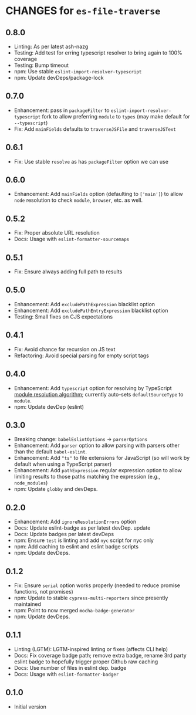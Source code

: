 # CHANGES for `es-file-traverse`

## 0.8.0

- Linting: As per latest ash-nazg
- Testing: Add test for erring typescript resolver to bring again to 100%
    coverage
- Testing: Bump timeout
- npm: Use stable `eslint-import-resolver-typescript`
- npm: Update devDeps/package-lock

## 0.7.0

- Enhancement: pass in `packageFilter` to `eslint-import-resolver-typescript`
    fork to allow preferring `module` to `types` (may make default for
    `--typescript`)
- Fix: Add `mainFields` defaults to `traverseJSFile` and `traverseJSText`

## 0.6.1

- Fix: Use stable `resolve` as has `packageFilter` option we can use

## 0.6.0

- Enhancement: Add `mainFields` option (defaulting to `['main']`) to allow
    `node` resolution to check `module`, `browser`, etc. as well.

## 0.5.2

- Fix: Proper absolute URL resolution
- Docs: Usage with `eslint-formatter-sourcemaps`

## 0.5.1

- Fix: Ensure always adding full path to results

## 0.5.0

- Enhancement: Add `excludePathExpression` blacklist option
- Enhancement: Add `excludePathEntryExpression` blacklist option
- Testing: Small fixes on CJS expectations

## 0.4.1

- Fix: Avoid chance for recursion on JS text
- Refactoring: Avoid special parsing for empty script tags

## 0.4.0

- Enhancement: Add `typescript` option for resolving by TypeScript
    [module resolution algorithm](https://www.typescriptlang.org/docs/handbook/module-resolution.html); currently auto-sets `defaultSourceType` to `module`.
- npm: Update devDep (eslint)

## 0.3.0

- Breaking change: `babelEslintOptions` -> `parserOptions`
- Enhancement: Add `parser` option to allow parsing with parsers other
    than the default `babel-eslint`.
- Enhancement: Add `"ts"` to file extensions for JavaScript (so will
    work by default when using a TypeScript parser)
- Enhancement: Add `pathExpression` regular expression option to allow
    limiting results to those paths matching the expression (e.g.,
    `node_modules`)
- npm: Update `globby` and devDeps.

## 0.2.0

- Enhancement: Add `ignoreResolutionErrors` option
- Docs: Update eslint-badge as per latest devDep. update
- Docs: Update badges per latest devDeps
- npm: Ensure `test` is linting and add `nyc` script for nyc only
- npm: Add caching to eslint and eslint badge scripts
- npm: Update devDeps.

## 0.1.2

- Fix: Ensure `serial` option works properly (needed to reduce promise
    functions, not promises)
- npm: Update to stable `cypress-multi-reporters` since presently maintained
- npm: Point to now merged `mocha-badge-generator`
- npm: Update devDeps.

## 0.1.1

- Linting (LGTM): LGTM-inspired linting or fixes (affects CLI help)
- Docs: Fix coverage badge path; remove extra badge, rename 3rd party
    eslint badge to hopefully trigger proper Github raw caching
- Docs: Use number of files in eslint dep. badge
- Docs: Usage with `eslint-formatter-badger`

## 0.1.0

- Initial version

